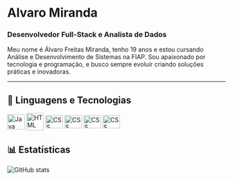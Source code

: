 # Alvaro Miranda

### Desenvolvedor Full-Stack e Analista de Dados

Meu nome é Álvaro Freitas Miranda, tenho 19 anos e estou cursando Análise e Desenvolvimento de Sistemas na FIAP.
Sou apaixonado por tecnologia e programação, e busco sempre evoluir criando soluções práticas e inovadoras.

---

## 🤖 Linguagens e Tecnologias
 <div style="flex-basis: 48%;">
    <img align="center" alt="Java" height="35" width="40"src="https://cdn.jsdelivr.net/gh/devicons/devicon@latest/icons/java/java-original.svg">
    <img align="center" alt="HTML "title="HTML" width="40px" src="https://cdn.jsdelivr.net/gh/devicons/devicon@latest/icons/python/python-original.svg" /> <img 
    <img align="center" alt="CSS" height="30" width="40" src="https://cdn.jsdelivr.net/gh/devicons/devicon@latest/icons/sqldeveloper/sqldeveloper-original.svg" />
    <img align="center" alt="CSS" height="30" width="40" src="https://cdn.jsdelivr.net/gh/devicons/devicon@latest/icons/react/react-original.svg" />
    <img align="center" alt="CSS" height="30" width="40" src="https://upload.wikimedia.org/wikipedia/commons/9/99/Unofficial_JavaScript_logo_2.svg" alt="JavaScript logo" width="64" />
    <img align="center" alt="CSS" height="30" width="40" src="https://raw.githubusercontent.com/microsoft/TypeScript-Website/f407e1ae19e5e990d9901ac8064a32a8cc60edf0/packages/typescriptlang-org/static/branding/ts-logo-512.svg" alt="TypeScript logo" width="64" />
    



## 📊 Estatísticas
![GitHub stats](https://github-readme-stats.vercel.app/api?username=alvinhooo&show_icons=true&theme=dark)

